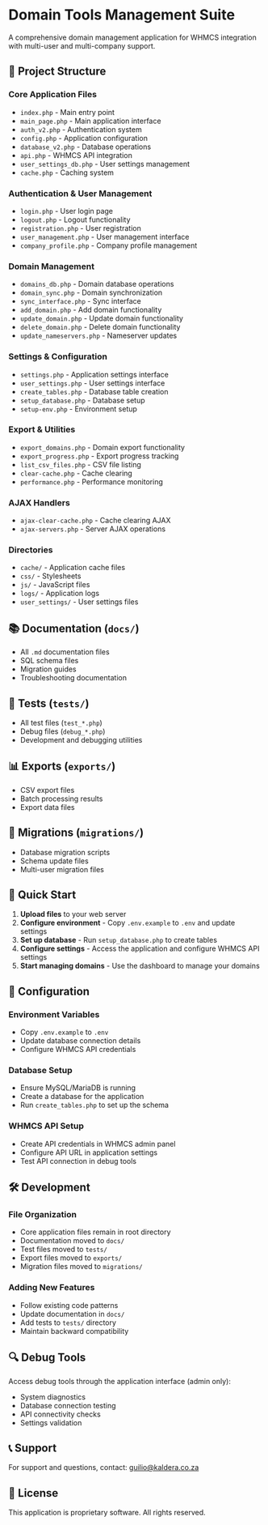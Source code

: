 # Domain Tools Management Suite

A comprehensive domain management application for WHMCS integration with multi-user and multi-company support.

## 📁 Project Structure

### Core Application Files
- `index.php` - Main entry point
- `main_page.php` - Main application interface
- `auth_v2.php` - Authentication system
- `config.php` - Application configuration
- `database_v2.php` - Database operations
- `api.php` - WHMCS API integration
- `user_settings_db.php` - User settings management
- `cache.php` - Caching system

### Authentication & User Management
- `login.php` - User login page
- `logout.php` - Logout functionality
- `registration.php` - User registration
- `user_management.php` - User management interface
- `company_profile.php` - Company profile management

### Domain Management
- `domains_db.php` - Domain database operations
- `domain_sync.php` - Domain synchronization
- `sync_interface.php` - Sync interface
- `add_domain.php` - Add domain functionality
- `update_domain.php` - Update domain functionality
- `delete_domain.php` - Delete domain functionality
- `update_nameservers.php` - Nameserver updates

### Settings & Configuration
- `settings.php` - Application settings interface
- `user_settings.php` - User settings interface
- `create_tables.php` - Database table creation
- `setup_database.php` - Database setup
- `setup-env.php` - Environment setup

### Export & Utilities
- `export_domains.php` - Domain export functionality
- `export_progress.php` - Export progress tracking
- `list_csv_files.php` - CSV file listing
- `clear-cache.php` - Cache clearing
- `performance.php` - Performance monitoring

### AJAX Handlers
- `ajax-clear-cache.php` - Cache clearing AJAX
- `ajax-servers.php` - Server AJAX operations

### Directories
- `cache/` - Application cache files
- `css/` - Stylesheets
- `js/` - JavaScript files
- `logs/` - Application logs
- `user_settings/` - User settings files

## 📚 Documentation (`docs/`)
- All `.md` documentation files
- SQL schema files
- Migration guides
- Troubleshooting documentation

## 🧪 Tests (`tests/`)
- All test files (`test_*.php`)
- Debug files (`debug_*.php`)
- Development and debugging utilities

## 📊 Exports (`exports/`)
- CSV export files
- Batch processing results
- Export data files

## 🔄 Migrations (`migrations/`)
- Database migration scripts
- Schema update files
- Multi-user migration files

## 🚀 Quick Start

1. **Upload files** to your web server
2. **Configure environment** - Copy `.env.example` to `.env` and update settings
3. **Set up database** - Run `setup_database.php` to create tables
4. **Configure settings** - Access the application and configure WHMCS API settings
5. **Start managing domains** - Use the dashboard to manage your domains

## 🔧 Configuration

### Environment Variables
- Copy `.env.example` to `.env`
- Update database connection details
- Configure WHMCS API credentials

### Database Setup
- Ensure MySQL/MariaDB is running
- Create a database for the application
- Run `create_tables.php` to set up the schema

### WHMCS API Setup
- Create API credentials in WHMCS admin panel
- Configure API URL in application settings
- Test API connection in debug tools

## 🛠️ Development

### File Organization
- Core application files remain in root directory
- Documentation moved to `docs/`
- Test files moved to `tests/`
- Export files moved to `exports/`
- Migration files moved to `migrations/`

### Adding New Features
- Follow existing code patterns
- Update documentation in `docs/`
- Add tests to `tests/` directory
- Maintain backward compatibility

## 🔍 Debug Tools

Access debug tools through the application interface (admin only):
- System diagnostics
- Database connection testing
- API connectivity checks
- Settings validation

## 📞 Support

For support and questions, contact: guilio@kaldera.co.za

## 📝 License

This application is proprietary software. All rights reserved. 